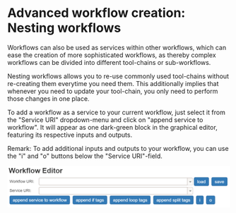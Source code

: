 # Advanced workflow creation: Nesting workflows

Workflows can also be used as services within other workflows, which can ease the creation of more sophisticated workflows, as thereby complex workflows can be divided into different tool-chains or sub-workflows.

Nesting workflows allows you to re-use commonly used tool-chains without re-creating them everytime you need them. This additionally implies that whenever you need to update your tool-chain, you only need to perform those changes in one place.

To add a workflow as a service to your current workflow, just select it from the "Service URI" dropdown-menu and click on "append service to workflow". It will appear as one dark-green block in the graphical editor, featuring its respective inputs and outputs.

Remark: To add additional inputs and outputs to your workflow, you can use the "i" and "o" buttons below the "Service URI"-field.

![wfe_1.png](img_workflows/wfe_1.png)